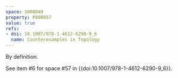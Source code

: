 ```yaml
---
space: S000049
property: P000057
value: true
refs:
- doi: 10.1007/978-1-4612-6290-9_6
  name: Counterexamples in Topology
---
```


By definition.

See item #6 for space #57 in {{doi:10.1007/978-1-4612-6290-9_6}}.
